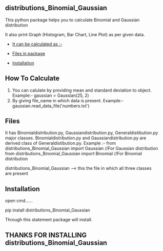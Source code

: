 ## distributions_Binomial_Gaussian

This python package helps you to calculate Binomial and Gaussian distribution

It also print Graph (Histogram, Bar Chart, Line Plot) as per given data.


- [It can be calculated as :-](#how-to-calculate)

- [Files in package](#files)

- [Installation](#installation)

## How To Calculate

1. You can calulate by providing mean and standard deviation to object. Example:-  gaussian = Gaussian(25, 2)
2. By giving file_name in which data is present. Example:- gaussian.read_data_file('numbers.txt')

## Files

It has Binomialdistribution.py, Gaussiandistribution.py, Generaldistibution.py  major classes.
Binomialdistribution.py and Gaussiandistribution.py are derived class of Generaldistibution.py.
Example :-
from distributions_Binomial_Gaussian import Gaussian       //For Gaussian distribution
from distributions_Binomial_Gaussian import Binomial       //For Binomial distribution

distributions_Binomial_Gaussian --> this the file in which all three classes are present

## Installation

open cmd......

pip install distributions_Binomial_Gaussian

Through this statement package will install.

## THANKS FOR INSTALLING distributions_Binomial_Gaussian 